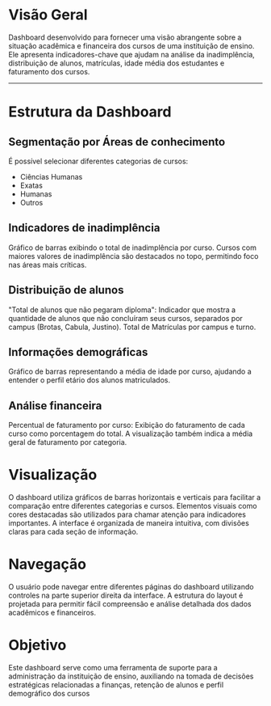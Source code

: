 # Visão Geral

Dashboard desenvolvido para fornecer uma visão abrangente sobre a situação acadêmica e financeira dos cursos de uma instituição de ensino. Ele apresenta indicadores-chave que ajudam na análise da inadimplência, distribuição de alunos, matrículas, idade média dos estudantes e faturamento dos cursos.

-------------

# Estrutura da Dashboard

## Segmentação por Áreas de conhecimento
É possível selecionar diferentes categorias de cursos:
- Ciências Humanas
- Exatas
- Humanas
- Outros

## Indicadores de inadimplência
Gráfico de barras exibindo o total de inadimplência por curso.
Cursos com maiores valores de inadimplência são destacados no topo, permitindo foco nas áreas mais críticas.

## Distribuição de alunos
"Total de alunos que não pegaram diploma": Indicador que mostra a quantidade de alunos que não concluíram seus cursos, separados por campus (Brotas, Cabula, Justino).
Total de Matrículas por campus e turno.

## Informações demográficas
Gráfico de barras representando a média de idade por curso, ajudando a entender o perfil etário dos alunos matriculados.

## Análise financeira
Percentual de faturamento por curso: Exibição do faturamento de cada curso como porcentagem do total. A visualização também indica a média geral de faturamento por categoria.

# Visualização

O dashboard utiliza gráficos de barras horizontais e verticais para facilitar a comparação entre diferentes categorias e cursos.
Elementos visuais como cores destacadas são utilizados para chamar atenção para indicadores importantes.
A interface é organizada de maneira intuitiva, com divisões claras para cada seção de informação.

# Navegação
O usuário pode navegar entre diferentes páginas do dashboard utilizando controles na parte superior direita da interface.
A estrutura do layout é projetada para permitir fácil compreensão e análise detalhada dos dados acadêmicos e financeiros.

# Objetivo
Este dashboard serve como uma ferramenta de suporte para a administração da instituição de ensino, auxiliando na tomada de decisões estratégicas relacionadas a finanças, retenção de alunos e perfil demográfico dos cursos